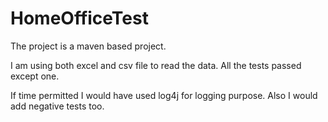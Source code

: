 # HomeOfficeTest

The project is a maven based project.

I am using both excel and csv file to read the data. All the tests passed except one. 

If time permitted I would have used log4j for logging purpose. Also I would add negative tests too.
